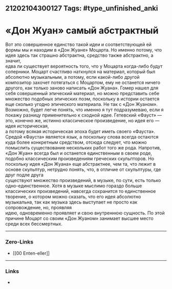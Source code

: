 21202104300127
Tags: #type_unfinished_anki
---
# «Дон Жуан» самый абстрактный

Вот это совершенное единство такой идеи и соответствующей ей формы мы и находим в «Дон Жуане» Моцарта. Но именно потому, что идея здесь так страшно абстрактна, средство также абстрактно, а значит, <br>едва ли существует вероятность того, что у Моцарта когда-либо будут соперники. Моцарт счастливо наткнулся на материал, который был абсолютно музыкальным, а потому, если какой-либо другой  <br>композитор захочет потягаться с Моцартом, ему не останется ничего другого, как только заново написать «Дон Жуана». Гомер нашел для себя  совершенный эпический материал, но можно представить себе множество подобных эпических поэм, поскольку в истории остается еще сколько угодно эпического материала. Не так с «Дон Жуаном». Возможно, будет легче понять, что именно я тут подразумеваю, если я покажу разницу применительно к сходной идее. Гетевский «Фауст» — это, конечно же, истинно классическое произведение, но идея его — идея историческая, <br>а потому всякая историческая эпоха будет иметь своего «Фауста».  Средой «Фауста» является язык, а поскольку слова всегда остаются куда более конкретным средством, отсюда следует, что можно помыслить существование нескольких работ того же рода. Напротив, «Дон Жуан» всегда был и останется единственным в своем роде, подобно классическим произведениям греческих скульпторов. Но поскольку идея «Дон Жуана» еще абстрактнее, чем та, что лежит в основе скульптур, нетрудно понять, что, в отличие от скульптуры, где друг подле друга <br>существуют множество произведений, в музыке, по сути, есть только одно-единственное. Хотя в музыке мыслимо гораздо больше  классических произведений, навсегда сохранится то единственное творение, о котором можно сказать, что его идея абсолютно музыкальна, так как музыка здесь выступает не просто как сопровождение, но, проявляя <br>идею, одновременно проявляет и свою внутреннюю сущность. По этой причине Моцарт со своим «Дон Жуаном» занимает высшее место среди всех бессмертных. 

---
### Zero-Links
- [[00 Enten-eller]]
---
### Links
-
